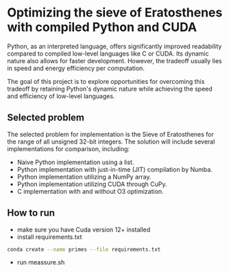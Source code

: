 # Optimizing the sieve of Eratosthenes with compiled Python and CUDA

Python, as an interpreted language, offers significantly improved readability compared to compiled low-level languages like C or CUDA. Its dynamic nature also allows for faster development. However, the tradeoff usually lies in speed and energy efficiency per computation.

The goal of this project is to explore opportunities for overcoming this tradeoff by retaining Python's dynamic nature while achieving the speed and efficiency of low-level languages.

## Selected problem

The selected problem for implementation is the Sieve of Eratosthenes for the range of all unsigned 32-bit integers. The solution will include several implementations for comparison, including:

- Naive Python implementation using a list.
- Python implementation with just-in-time (JIT) compilation by Numba.
- Python implementation utilizing a NumPy array.
- Python implementation utilizing CUDA through CuPy.
- C implementation with and without O3 optimization.

## How to run

- make sure you have Cuda version 12+ installed
- install requirements.txt
```bash
conda create --name primes --file requirements.txt
```
- run meassure.sh

